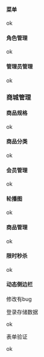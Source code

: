 #### 菜单

ok

#### 角色管理

ok

#### 管理员管理

ok



### 商城管理

#### 商品规格

ok

#### 商品分类

ok

#### 会员管理

ok

#### 轮播图

ok

#### 商品管理

ok

#### 限时秒杀

ok



#### 动态侧边栏

修改有bug



登录存储数据

ok

表单验证

ok



